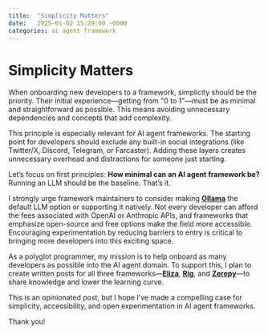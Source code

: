 ```yaml
---
title:  "Simplicity Matters"
date:   2025-01-02 15:29:00 -0000
categories: ai agent framework
---
```


# Simplicity Matters

When onboarding new developers to a framework, simplicity should be the priority. Their initial experience—getting from "0 to 1"—must be as minimal and straightforward as possible. This means avoiding unnecessary dependencies and concepts that add complexity.

This principle is especially relevant for AI agent frameworks. The starting point for developers should exclude any built-in social integrations (like Twitter/X, Discord, Telegram, or Farcaster). Adding these layers creates unnecessary overhead and distractions for someone just starting.

Let’s focus on first principles: **How minimal can an AI agent framework be?** Running an LLM should be the baseline. That’s it.

I strongly urge framework maintainers to consider making [**Ollama**](https://ollama.com/) the default LLM option or supporting it natively. Not every developer can afford the fees associated with OpenAI or Anthropic APIs, and frameworks that emphasize open-source and free options make the field more accessible. Encouraging experimentation by reducing barriers to entry is critical to bringing more developers into this exciting space.

As a polyglot programmer, my mission is to help onboard as many developers as possible into the AI agent domain. To support this, I plan to create written posts for all three frameworks—[**Eliza**](https://elizaos.ai/), [**Rig**](https://rig.rs/), and [**Zerepy**](https://github.com/blorm-network/ZerePy)—to share knowledge and lower the learning curve.

This is an opinionated post, but I hope I’ve made a compelling case for simplicity, accessibility, and open experimentation in AI agent frameworks.

Thank you!

